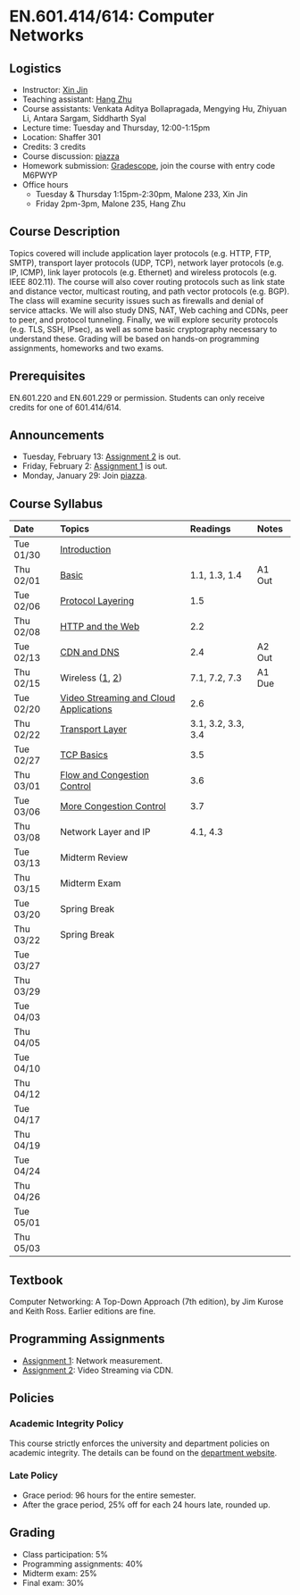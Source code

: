 # EN.601.414/614: Computer Networks

## Logistics

- Instructor: [Xin Jin](http://www.cs.jhu.edu/~xinjin/)
- Teaching assistant: [Hang Zhu](http://www.cs.jhu.edu/~hzhu/)
- Course assistants: Venkata Aditya Bollapragada, Mengying Hu, Zhiyuan Li, Antara Sargam, Siddharth Syal
- Lecture time: Tuesday and Thursday, 12:00-1:15pm
- Location: Shaffer 301
- Credits: 3 credits
- Course discussion: [piazza](https://piazza.com/class/jctgtugnywb4qc)
- Homework submission: [Gradescope](https://www.gradescope.com/), join the course with entry code M6PWYP
- Office hours
  - Tuesday & Thursday 1:15pm-2:30pm, Malone 233, Xin Jin
  - Friday 2pm-3pm, Malone 235, Hang Zhu

## Course Description

Topics covered will include application layer protocols (e.g. HTTP, FTP, SMTP), transport layer protocols (UDP, TCP), network layer protocols (e.g. IP, ICMP), link layer protocols (e.g. Ethernet) and wireless protocols (e.g. IEEE 802.11). The course will also cover routing protocols such as link state and distance vector, multicast routing, and path vector protocols (e.g. BGP). The class will examine security issues such as firewalls and denial of service attacks. We will also study DNS, NAT, Web caching and CDNs, peer to peer, and protocol tunneling. Finally, we will explore security protocols (e.g. TLS, SSH, IPsec), as well as some basic cryptography necessary to understand these. Grading will be based on hands-on programming assignments, homeworks and two exams. 

## Prerequisites

EN.601.220 and EN.601.229 or permission. Students can only receive credits for one of 601.414/614.

## Announcements

- Tuesday, February 13: [Assignment 2](assignments/assignment2/README.md) is out.
- Friday, February 2: [Assignment 1](assignments/assignment1/README.md) is out.
- Monday, January 29: Join [piazza](https://piazza.com/class/jctgtugnywb4qc).

## Course Syllabus

| Date    | Topics  | Readings | Notes   |
| :------ | :------ | :------  | :------ |
| Tue 01/30 | [Introduction](slides/lec01_introduction.pptx) | | |
| Thu 02/01 | [Basic](slides/lec02_basic.pptx) | 1.1, 1.3, 1.4 | A1 Out |
| Tue 02/06 | [Protocol Layering](slides/lec03_layering.pptx) | 1.5 | |
| Thu 02/08 | [HTTP and the Web](slides/lec04_web.pptx) | 2.2 | |
| Tue 02/13 | [CDN and DNS](slides/lec05_cdn.pptx) | 2.4 | A2 Out |
| Thu 02/15 | Wireless ([1](slides/lec06_wireless.pptx), [2](slides/lec06_wireless_cy.pptx)) | 7.1, 7.2, 7.3 | A1 Due |
| Tue 02/20 | [Video Streaming and Cloud Applications](slides/lec07_video_cloud.pptx) | 2.6 | |
| Thu 02/22 | [Transport Layer](slides/lec08_transport.pptx) | 3.1, 3.2, 3.3, 3.4 | |
| Tue 02/27 | [TCP Basics](slides/lec09_tcp.pptx) | 3.5 | |
| Thu 03/01 | [Flow and Congestion Control](slides/lec10_flow_congestion.pptx) | 3.6 | |
| Tue 03/06 | [More Congestion Control](slides/lec11_congestion.pptx) | 3.7 | |
| Thu 03/08 | Network Layer and IP | 4.1, 4.3 | |
| Tue 03/13 | Midterm Review | | |
| Thu 03/15 | Midterm Exam | | |
| Tue 03/20 | Spring Break | | |
| Thu 03/22 | Spring Break | | |
| Tue 03/27 | | | |
| Thu 03/29 | | | |
| Tue 04/03 | | | |
| Thu 04/05 | | | |
| Tue 04/10 | | | |
| Thu 04/12 | | | |
| Tue 04/17 | | | |
| Thu 04/19 | | | |
| Tue 04/24 | | | |
| Thu 04/26 | | | |
| Tue 05/01 | | | |
| Thu 05/03 | | | |

## Textbook

Computer Networking: A Top-Down Approach (7th edition), by Jim Kurose and Keith Ross. Earlier editions are fine.

## Programming Assignments

- [Assignment 1](assignments/assignment1/README.md): Network measurement.
- [Assignment 2](assignments/assignment2/README.md): Video Streaming via CDN.

## Policies

### Academic Integrity Policy

This course strictly enforces the university and department policies on academic integrity. The details can be found on the [department website](https://www.cs.jhu.edu/academic-integrity-code/).

### Late Policy

- Grace period: 96 hours for the entire semester.
- After the grace period, 25% off for each 24 hours late, rounded up.

## Grading

- Class participation: 5%
- Programming assignments: 40%
- Midterm exam: 25%
- Final exam: 30%

